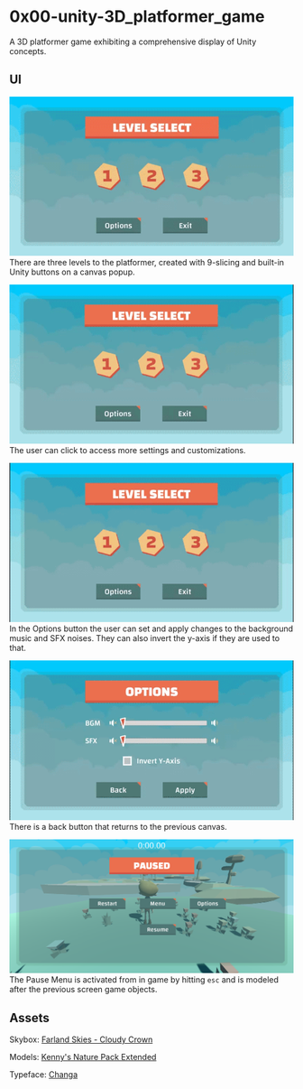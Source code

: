 # 0x00-unity-3D_platformer_game
 A 3D platformer game exhibiting a comprehensive display of Unity concepts.
 
## UI
![Levels being clicked](https://raw.githubusercontent.com/szbrooks2017/0x00-unity-3D_platformer_game/main/Assets/Readme%20Assets/UI_levels_clicked.gif) There are three levels to the platformer, created with 9-slicing and built-in Unity buttons on a canvas popup.

![Options being clicked](https://raw.githubusercontent.com/szbrooks2017/0x00-unity-3D_platformer_game/main/Assets/Readme%20Assets/UI_levels_clicked_1.1.gif) The user can click to access more settings and customizations. 

![Options button](https://raw.githubusercontent.com/szbrooks2017/0x00-unity-3D_platformer_game/main/Assets/Readme%20Assets/UI_options_button.gif) In the Options button the user can set and apply changes to the background music and SFX noises. They can also invert the y-axis if they are used to that.

![Settings](https://raw.githubusercontent.com/szbrooks2017/0x00-unity-3D_platformer_game/main/Assets/Readme%20Assets/UI_options_clicked.gif) There is a back button that returns to the previous canvas.

![Pause Menu](https://raw.githubusercontent.com/szbrooks2017/0x00-unity-3D_platformer_game/main/Assets/Readme%20Assets/Pause%20Menu.png) The Pause Menu is activated from in game by hitting `esc` and is modeled after the previous screen game objects.


## Assets
Skybox: [Farland Skies - Cloudy Crown](https://assetstore.unity.com/packages/2d/textures-materials/sky/farland-skies-cloudy-crown-60004)

Models: [Kenny's Nature Pack Extended](https://kenney.nl/assets/nature-pack-extended)

Typeface: [Changa](https://fonts.google.com/specimen/Changa)
